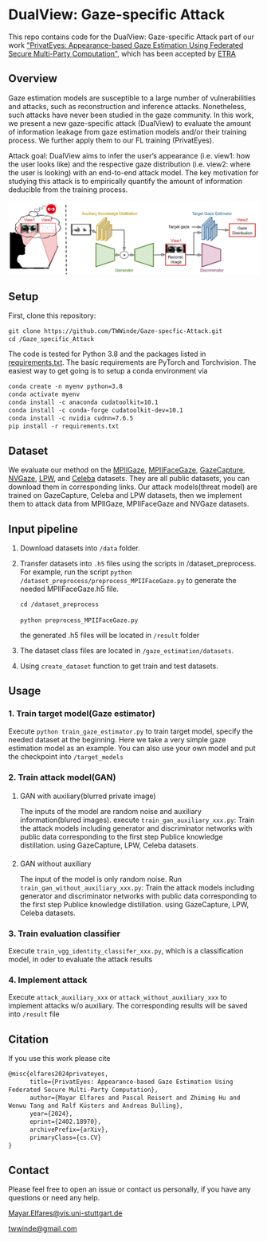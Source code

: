 # DualView: Gaze-specific Attack
This repo contains code for the  DualView: Gaze-specific Attack part of our work ["PrivatEyes: Appearance-based Gaze Estimation Using Federated Secure
Multi-Party Computation"](https://arxiv.org/abs/2402.18970), which has been accepted by [ETRA](https://etra.acm.org/index.html)



## Overview
Gaze estimation models are susceptible to a large number of vulnerabilities and attacks, such as
reconstruction and inference attacks. Nonetheless, such attacks have never been studied in the gaze community. In
this work, we present a new gaze-specific attack (DualView) to evaluate the amount of information leakage from gaze
estimation models and/or their training process. We further apply them to our FL training (PrivatEyes).

Attack goal: DualView aims to infer the user’s appearance (i.e. view1: how the user looks like) and the respective gaze
distribution (i.e. view2: where the user is looking) with an end-to-end attack model. The key motivation for studying this
attack is to empirically quantify the amount of information deducible from the training process.

![img.png](/img.png)


## Setup
First, clone this repository:
```
git clone https://github.com/TWWinde/Gaze-specfic-Attack.git
cd /Gaze_specific_Attack
```

The code is tested for Python 3.8 and the packages listed in [requirements.txt](oasis.yml).
The basic requirements are PyTorch and Torchvision.
The easiest way to get going is to setup a conda environment via
```
conda create -n myenv python=3.8 
conda activate myenv
conda install -c anaconda cudatoolkit=10.1
conda install -c conda-forge cudatoolkit-dev=10.1
conda install -c nvidia cudnn=7.6.5
pip install -r requirements.txt
```

## Dataset
We evaluate our method on the 
[MPIIGaze](https://www.mpi-inf.mpg.de/departments/computer-vision-and-machine-learning/research/gaze-based-human-computer-interaction/appearance-based-gaze-estimation-in-the-wild), 
[MPIIFaceGaze](https://www.perceptualui.org/research/datasets/MPIIFaceGaze/), 
[GazeCapture](https://gazecapture.csail.mit.edu), 
[NVGaze](https://sites.google.com/nvidia.com/nvgaze), 
[LPW](https://www.mpi-inf.mpg.de/departments/computer-vision-and-machine-learning/research/gaze-based-human-computer-interaction/labelled-pupils-in-the-wild-lpw), 
and [Celeba](https://mmlab.ie.cuhk.edu.hk/projects/CelebA.html) datasets. They are all public datasets, you can download them in corresponding links. 
Our attack models(threat model) are trained on GazeCapture, Celeba and LPW datasets, then we implement them to attack data from MPIIGaze, MPIIFaceGaze and NVGaze datasets.

## Input pipeline
1. Download datasets into `/data` folder. 
2. Transfer datasets into `.h5` files using the scripts in /dataset_preprocess. For example,
run the script `python /dataset_preprocess/preprocess_MPIIFaceGaze.py` to generate the needed MPIIFaceGaze.h5 file.

       cd /dataset_preprocess
   
       python preprocess_MPIIFaceGaze.py
    the generated .h5 files will be located in `/result` folder
3. The dataset class files are located in `/gaze_estimation/datasets`.
4. Using `create_dataset` function to get train and test datasets.
## Usage
### 1. Train target model(Gaze estimator)
 Execute `python train_gaze_estimator.py` to train target model, specify the needed dataset at the beginning. Here we take a very simple gaze estimation model as an example. You can also use your own model and put the checkpoint into `/target_models`

### 2. Train attack model(GAN)
####
1) GAN with auxiliary(blurred private image)

   The inputs of the model are random noise and auxiliary information(blured images). execute `train_gan_auxiliary_xxx.py`: Train the attack models including generator and discriminator networks with public data corresponding to the first step Publice knowledge distillation.
using GazeCapture, LPW, Celeba datasets.

####
 2) GAN without auxiliary 

    The input of the model is only random noise. Run `train_gan_without_auxiliary_xxx.py`: Train the attack models including generator and discriminator networks with public data corresponding to the first step Publice knowledge distillation.
using GazeCapture, LPW, Celeba datasets.
### 3. Train evaluation classifier
 Execute `train_vgg_identity_classifer_xxx.py`, which is a classification model, in oder to evaluate the attack results

### 4. Implement attack 
 Execute `attack_auxiliary_xxx` or `attack_without_auxiliary_xxx` to implement attacks w/o auxiliary. The corresponding results will be saved into `/result` file

## Citation
If you use this work please cite
```
@misc{elfares2024privateyes,
      title={PrivatEyes: Appearance-based Gaze Estimation Using Federated Secure Multi-Party Computation}, 
      author={Mayar Elfares and Pascal Reisert and Zhiming Hu and Wenwu Tang and Ralf Küsters and Andreas Bulling},
      year={2024},
      eprint={2402.18970},
      archivePrefix={arXiv},
      primaryClass={cs.CV}
}  
```

## Contact
Please feel free to open an issue or contact us personally, if you have any questions or need any help.

Mayar.Elfares@vis.uni-stuttgart.de

twwinde@gmail.com






